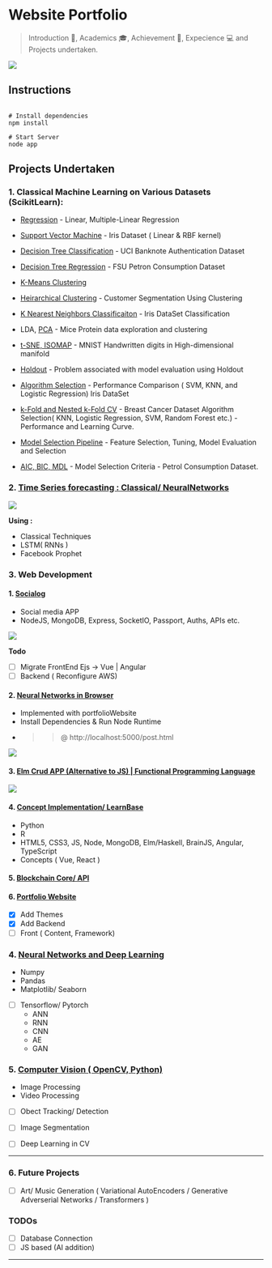 # Website Portfolio

> Introduction :man:, Academics :mortar_board:, Achievement :star2:, Expecience :computer: and Projects undertaken. 

![](./public/images/website.png)


## Instructions

```nodejs

# Install dependencies
npm install

# Start Server
node app

```

## Projects Undertaken

### 1. Classical Machine Learning on Various Datasets (ScikitLearn):

- [Regression](https://github.com/Mnpr/ClassicalML-ScikitLearn/blob/master/Implementation-ipynb/Regression.ipynb) - Linear, Multiple-Linear Regression

- [Support Vector Machine](https://github.com/Mnpr/ClassicalML-ScikitLearn/blob/master/Implementation-ipynb/SVM.ipynb) - Iris Dataset ( Linear & RBF kernel)

- [Decision Tree Classification](https://github.com/Mnpr/ClassicalML-ScikitLearn/blob/master/Implementation-ipynb/DecisionTrees/DecisionTreeClassification.ipynb) - UCI Banknote Authentication Dataset

- [Decision Tree Regression](https://github.com/Mnpr/ClassicalML-ScikitLearn/blob/master/Implementation-ipynb/DecisionTrees/DecisionTreeRegression.ipynb) -  FSU Petron Consumption Dataset

- [K-Means Clustering](https://github.com/Mnpr/ClassicalML-ScikitLearn/blob/master/Implementation-ipynb/Clustering/KMClustering.ipynb)

- [Heirarchical Clustering](https://github.com/Mnpr/ClassicalML-ScikitLearn/blob/master/Implementation-ipynb/Clustering/HeirarchicalClustering.ipynb) - Customer Segmentation Using Clustering

- [K Nearest Neighbors Classificaiton](https://github.com/Mnpr/ClassicalML-ScikitLearn/blob/master/Implementation-ipynb/KNN.ipynb) - Iris DataSet Classification

- LDA, [PCA](https://github.com/Mnpr/ClassicalML-ScikitLearn/blob/master/Implementation-ipynb/HighDimensionalExploration/Notebooks/miceProtein.ipynb) - Mice Protein data exploration and clustering

- [t-SNE, ISOMAP](https://github.com/Mnpr/ClassicalML-ScikitLearn/blob/master/Implementation-ipynb/HighDimensionalExploration/Notebooks/tSNE.ipynb) - MNIST Handwritten digits in High-dimensional manifold

- [Holdout](https://github.com/Mnpr/ClassicalML-ScikitLearn/blob/master/Implementation-ipynb/ModelSelection/Notebooks/Holdout.ipynb) - Problem associated with model evaluation using Holdout

- [Algorithm Selection](https://github.com/Mnpr/ClassicalML-ScikitLearn/blob/master/Implementation-ipynb/ModelSelection/Notebooks/AlgorithmPerformanceComparison.ipynb) - Performance Comparison ( SVM, KNN, and Logistic Regression) Iris DataSet

- [k-Fold and Nested k-Fold CV](https://github.com/Mnpr/ClassicalML-ScikitLearn/blob/master/Implementation-ipynb/ModelSelection/Notebooks/NestedCrossValidation.ipynb) - Breast Cancer Dataset Algorithm Selection( KNN, Logistic Regression, SVM, Random Forest etc.) - Performance and Learning Curve.

- [Model Selection Pipeline](https://github.com/Mnpr/ClassicalML-ScikitLearn/blob/master/Implementation-ipynb/ModelSelection/Notebooks/ModelSelectionPipeline.ipynb) - Feature Selection, Tuning, Model Evaluation and Selection

- [AIC, BIC, MDL](https://github.com/Mnpr/ClassicalML-ScikitLearn/blob/master/Implementation-ipynb/ModelSelection/Notebooks/AIC_BIC_MDL.ipynb) - Model Selection Criteria - Petrol Consumption Dataset.


### 2. [Time Series forecasting : Classical/ NeuralNetworks](https://github.com/Mnpr/TimeSeriesForecasting)

![](./public/images/tsf.png)

**Using :**
- Classical Techniques
- LSTM( RNNs )
- Facebook Prophet 


### 3. Web Development

#### 1. [Socialog](https://github.com/Mnpr/SociaLog)

- Social media APP
- NodeJS, MongoDB, Express, SocketIO, Passport, Auths, APIs etc.

![](public/images/profile.jpg)

**Todo**

- [ ] Migrate FrontEnd Ejs -> Vue | Angular
- [ ] Backend ( Reconfigure AWS) 

#### 2. [Neural Networks in Browser](https://github.com/Mnpr/portfolioWebsite)

- Implemented with portfolioWebsite
- Install Dependencies & Run Node Runtime
- >> @ http://localhost:5000/post.html

![](./public/images/brainjs.png)

#### 3. [Elm Crud APP (Alternative to JS) | Functional Programming Language ](https://github.com/Mnpr/crudElm)

![](./public/images/elmtd.png)

#### 4. [ Concept Implementation/ LearnBase](https://github.com/Mnpr/LearnBase-Python-R-WEB)

- Python
- R 
- HTML5, CSS3, JS, Node, MongoDB, Elm/Haskell, BrainJS, Angular, TypeScript
- Concepts ( Vue, React )

#### 5. [Blockchain Core/ API](https://github.com/Mnpr/Blockchain)

#### 6. [Portfolio Website](https://github.com/Mnpr/portfolioWebsite)

- [x] Add Themes
- [x] Add Backend
- [ ] Front ( Content, Framework)

### 4. [Neural Networks and Deep Learning](https://github.com/Mnpr/NeuralNetworks-TF-Torch)

- Numpy
- Pandas
- Matplotlib/ Seaborn
- [ ] Tensorflow/ Pytorch
  - ANN
  - RNN
  - CNN
  - AE
  - GAN

### 5. [Computer Vision ( OpenCV, Python)](https://github.com/Mnpr/ComputerVision-Python)

- Image Processing
- Video Processing
- [ ] Obect Tracking/ Detection
- [ ] Image Segmentation
- [ ] Deep Learning in CV


***

### 6. Future Projects

- [ ] Art/ Music Generation ( Variational AutoEncoders / Generative Adverserial Networks / Transformers )


### TODOs

- [ ] Database Connection
- [ ] JS based (AI addition) 

***